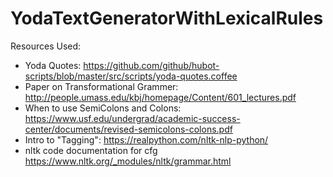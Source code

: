 # YodaTextGeneratorWithLexicalRules

Resources Used:
- Yoda Quotes: https://github.com/github/hubot-scripts/blob/master/src/scripts/yoda-quotes.coffee
- Paper on Transformational Grammer: http://people.umass.edu/kbj/homepage/Content/601_lectures.pdf
- When to use SemiColons and Colons: https://www.usf.edu/undergrad/academic-success-center/documents/revised-semicolons-colons.pdf
- Intro to "Tagging": https://realpython.com/nltk-nlp-python/
- nltk code documentation for cfg https://www.nltk.org/_modules/nltk/grammar.html